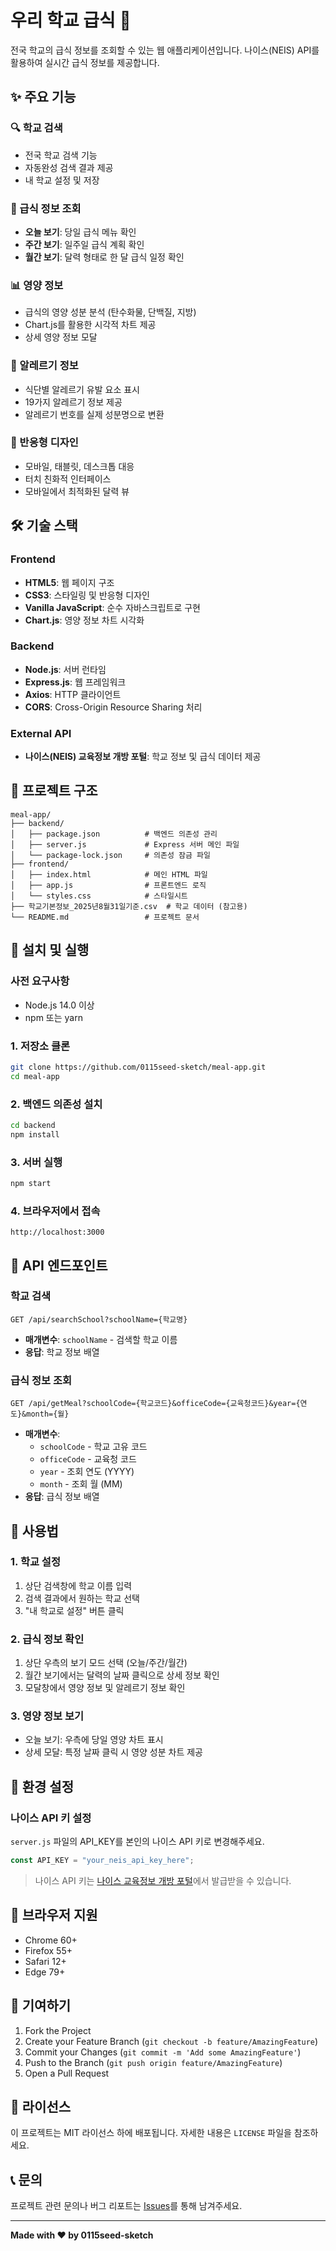 # 우리 학교 급식 📍

전국 학교의 급식 정보를 조회할 수 있는 웹 애플리케이션입니다. 나이스(NEIS) API를 활용하여 실시간 급식 정보를 제공합니다.


## ✨ 주요 기능

### 🔍 학교 검색
- 전국 학교 검색 기능
- 자동완성 검색 결과 제공
- 내 학교 설정 및 저장

### 📅 급식 정보 조회
- **오늘 보기**: 당일 급식 메뉴 확인
- **주간 보기**: 일주일 급식 계획 확인  
- **월간 보기**: 달력 형태로 한 달 급식 일정 확인

### 📊 영양 정보
- 급식의 영양 성분 분석 (탄수화물, 단백질, 지방)
- Chart.js를 활용한 시각적 차트 제공
- 상세 영양 정보 모달

### 🚨 알레르기 정보
- 식단별 알레르기 유발 요소 표시
- 19가지 알레르기 정보 제공
- 알레르기 번호를 실제 성분명으로 변환

### 📱 반응형 디자인
- 모바일, 태블릿, 데스크톱 대응
- 터치 친화적 인터페이스
- 모바일에서 최적화된 달력 뷰

## 🛠 기술 스택

### Frontend
- **HTML5**: 웹 페이지 구조
- **CSS3**: 스타일링 및 반응형 디자인
- **Vanilla JavaScript**: 순수 자바스크립트로 구현
- **Chart.js**: 영양 정보 차트 시각화

### Backend  
- **Node.js**: 서버 런타임
- **Express.js**: 웹 프레임워크
- **Axios**: HTTP 클라이언트
- **CORS**: Cross-Origin Resource Sharing 처리

### External API
- **나이스(NEIS) 교육정보 개방 포털**: 학교 정보 및 급식 데이터 제공

## 📂 프로젝트 구조

```
meal-app/
├── backend/
│   ├── package.json          # 백엔드 의존성 관리
│   ├── server.js             # Express 서버 메인 파일
│   └── package-lock.json     # 의존성 잠금 파일
├── frontend/
│   ├── index.html            # 메인 HTML 파일
│   ├── app.js                # 프론트엔드 로직
│   └── styles.css            # 스타일시트
├── 학교기본정보_2025년8월31일기준.csv  # 학교 데이터 (참고용)
└── README.md                 # 프로젝트 문서
```

## 🚀 설치 및 실행

### 사전 요구사항
- Node.js 14.0 이상
- npm 또는 yarn

### 1. 저장소 클론
```bash
git clone https://github.com/0115seed-sketch/meal-app.git
cd meal-app
```

### 2. 백엔드 의존성 설치
```bash
cd backend
npm install
```

### 3. 서버 실행
```bash
npm start
```

### 4. 브라우저에서 접속
```
http://localhost:3000
```

## 🔧 API 엔드포인트

### 학교 검색
```
GET /api/searchSchool?schoolName={학교명}
```
- **매개변수**: `schoolName` - 검색할 학교 이름
- **응답**: 학교 정보 배열

### 급식 정보 조회
```
GET /api/getMeal?schoolCode={학교코드}&officeCode={교육청코드}&year={연도}&month={월}
```
- **매개변수**: 
  - `schoolCode` - 학교 고유 코드
  - `officeCode` - 교육청 코드
  - `year` - 조회 연도 (YYYY)
  - `month` - 조회 월 (MM)
- **응답**: 급식 정보 배열

## 🎯 사용법

### 1. 학교 설정
1. 상단 검색창에 학교 이름 입력
2. 검색 결과에서 원하는 학교 선택
3. "내 학교로 설정" 버튼 클릭

### 2. 급식 정보 확인
1. 상단 우측의 보기 모드 선택 (오늘/주간/월간)
2. 월간 보기에서는 달력의 날짜 클릭으로 상세 정보 확인
3. 모달창에서 영양 정보 및 알레르기 정보 확인

### 3. 영양 정보 보기
- 오늘 보기: 우측에 당일 영양 차트 표시
- 상세 모달: 특정 날짜 클릭 시 영양 성분 차트 제공

## 🔐 환경 설정

### 나이스 API 키 설정
`server.js` 파일의 API_KEY를 본인의 나이스 API 키로 변경해주세요.

```javascript
const API_KEY = "your_neis_api_key_here";
```

> 나이스 API 키는 [나이스 교육정보 개방 포털](https://open.neis.go.kr/)에서 발급받을 수 있습니다.

## 📱 브라우저 지원

- Chrome 60+
- Firefox 55+
- Safari 12+
- Edge 79+

## 🤝 기여하기

1. Fork the Project
2. Create your Feature Branch (`git checkout -b feature/AmazingFeature`)
3. Commit your Changes (`git commit -m 'Add some AmazingFeature'`)
4. Push to the Branch (`git push origin feature/AmazingFeature`)
5. Open a Pull Request

## 📝 라이선스

이 프로젝트는 MIT 라이선스 하에 배포됩니다. 자세한 내용은 `LICENSE` 파일을 참조하세요.

## 📞 문의

프로젝트 관련 문의나 버그 리포트는 [Issues](https://github.com/0115seed-sketch/meal-app/issues)를 통해 남겨주세요.

---

**Made with ❤️ by 0115seed-sketch**